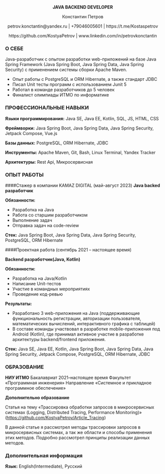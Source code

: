 **<p align="center">JAVA BACKEND DEVELOPER</p>**

<p align="center">
Константин Петров
</p>
<p align="center">petrov.konctantin@yandex.ru | +79046005601 | https://t.me/Kostaspetrov</p>
<p align="center">https://github.com/KostyaPetrov | www.linkedin.com/in/petrovkonctantin</p>

### О СЕБЕ

Java-разработчик с опытом разработки web-приложений на базе Java Spring Framework (Java Spring Boot, Java Spring Data, Java Spring Security) с применением системы сборки Apache Maven.

- Опыт работы с PostgreSQL и ORM Hibernate, а также стандарт JDBC
- Писал Unit тесты программ с использованием Junit 5
- Работал в команде разработчиков до 5 человек
- Финалист олимпиады ИТМО по информатике

### ПРОФЕССИОНАЛЬНЫЕ НАВЫКИ

**Языки программирования:** Java SE, Java EE, Kotlin, SQL, JS, HTML, CSS

**Фреймворки:** Java Spring Boot, Java Spring Data, Java Spring Security, Jetpack Compose, Vue.js

**Базы данных:** PostgreSQL, ORM Hibernate, JDBC

**Инструменты:** Apache Maven, Git, Bash, Linux Terminal, Yandex Tracker

**Архитектуры:** Rest Api, Микросервисная

### ОПЫТ РАБОТЫ

####Стажер в компании KAMAZ DIGITAL (май-август 2023)
**Java backed разработчик**

**Обязанности:**
- Разработка на Java
-	Работа со старшим разработчиком
- Выполнение задач
- Отправка задач на code-review

**Стек:** Java Spring Boot, Java Spring Data, Java Spring Security, PostgreSQL, ORM Hibernate

####Проектная работа (сентябрь 2021 – настоящее время)

**Backend разработчик(Java, Kotlin)**

**Обязанности:**
-	Разработка на Java/Kotlin
-	Написание Unit-тестов
-	Участие в командных мероприятиях
-	Проведение код-ревью

**Результаты:**

- Разработано 3 web-приложения на Java (поддерживающие функциональность регистрации, авторизации пользователя, математических вычислений, интерактивного графика с таблицей)
- В составе команды участвовал в разработке mobile-приложения под Android (Kotlin), где принимал активное участие в разработке архитектуры backend/frontend приложения.

**Стек:** Java SE, Java EE, Kotlin, Java Spring Boot, Java Spring Data, Java Spring Security, Jetpack Compose, PostgreSQL, ORM Hibernate, JDBC

### ОБРАЗОВАНИЕ

**НИУ ИТМО**
Бакалавриат 2021–настоящее время
Факультет «Программная инженерия»
Направление «Системное и прикладное программное обеспечение»

**Дополнительно образование**

Статья на тему «Трассировка обработки запросов в микросервисных системах (Logging, Distributed Tracing, Performance Monitoring)» (https://github.com/KostyaPetrov/Article_Tracing)

В данной статье я рассмотрел методы трассировки запросов в микросервисных системах, а так же области и способы применения этих методов. Подробно рассмотрел принципы реализации данных методов.

### Дополнительная информация

**Язык:** English(Intermediate), Русский
